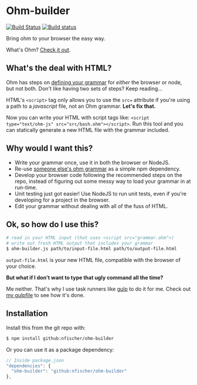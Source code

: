 # Ohm-builder

[![Build Status](https://travis-ci.org/nfischer/ohm-builder.svg?branch=master)](https://travis-ci.org/nfischer/ohm-builder)
[![Build status](https://ci.appveyor.com/api/projects/status/94si31343bhm82f5/branch/master?svg=true)](https://ci.appveyor.com/project/shelljs/ohm-builder/branch/master)

Bring ohm to your browser the easy way.

What's Ohm? [Check it out](https://github.com/cdglabs/ohm).

## What's the deal with HTML?

Ohm has steps on [defining your
grammar](https://github.com/cdglabs/ohm#defining-grammars) for *either* the
browser or node, but not both. Don't like having two sets of steps? Keep
reading...

HTML's `<script>` tag only allows you to use the `src=` attribute if you're
using a path to a *javascript* file, not an Ohm grammar. **Let's fix that.**

Now you can write your HTML with script tags like: `<script type="text/ohm-js"
src="src/bash.ohm"></script>`. Run this tool and you can statically generate a
new HTML file with the grammar included.

## Why would I want this?

 - Write your grammar once, use it in both the browser or NodeJS.
 - Re-use [someone else's ohm
   grammar](https://www.npmjs.com/search?q=ohm+grammar) as a simple npm
   dependency.
 - Develop your browser code following the recommended steps on the repo,
   instead of figuring out some messy way to load your grammar in at run-time.
 - Unit testing just got easier! Use NodeJS to run unit tests, even if you're
   developing for a project in the browser.
 - Edit your grammar without dealing with all of the fuss of HTML.

## Ok, so how do I use this?

```Bash
# read in your HTML input (that uses <script src="grammar.ohm">)
# write out fresh HTML output that includes your grammar
$ ohm-builder.js path/to/input-file.html path/to/output-file.html
```

`output-file.html` is your new HTML file, compatible with the browser of your
choice.

**But what if I don't want to type that ugly command all the time?**

Me neither. That's why I use task runners like [gulp](http://gulpjs.com/) to do
it for me. Check out [my
gulpfile](https://github.com/nfischer/BashToShellJS/blob/master/gulpfile.js) to
see how it's done.

## Installation

Install this from the git repo with:

```Bash
$ npm install github:nfischer/ohm-builder
```

Or you can use it as a package dependency:

```javascript
// Inside package.json
"dependencies": {
  "ohm-builder": "github:nfischer/ohm-builder"
},
```

